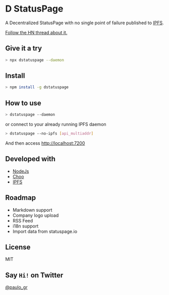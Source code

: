 # D StatusPage

A Decentralized StatusPage with no single point of failure published to [IPFS](https://ipfs.io).

[Follow the HN thread about it.](https://news.ycombinator.com/item?id=16273609)

## Give it a try

```bash
> npx dstatuspage --daemon
```

## Install

```bash
> npm install -g dstatuspage
```

## How to use

```bash
> dstatuspage --daemon
```

or connect to your already running IPFS daemon

```bash
> dstatuspage --no-ipfs [api_multiaddr]
```

And then access [http://localhost:7200](http://localhost:7200)

## Developed with

- [NodeJs](https://ipfs.io)
- [Choo](https://choo.io)
- [IPFS](https://ipfs.io)

## Roadmap

- Markdown support
- Company logo upload
- RSS Feed
- i18n support
- Import data from statuspage.io

## License 

MIT

## Say `Hi!` on Twitter

[@paulo_gr](https://www.twitter.com/paulo_gr)
